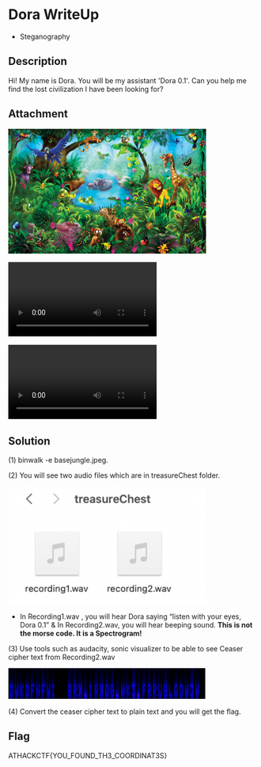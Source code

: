# Dora WriteUp

- Steganography

## Description

Hi! My name is Dora. You will be my assistant 'Dora 0.1'. Can you help me find the lost civilization I have been looking for?

## Attachment

<img src="rsc/basejungle.jpeg" alt="basejungle" width="400">

<video src="https://github.com/user-attachments/assets/c5789759-192e-4882-912c-adb82b40e3f4"></video>

<video src="https://github.com/user-attachments/assets/8efb42a0-e567-461b-892a-355dce6ede28"></video>

## Solution

(1) binwalk -e basejungle.jpeg.

(2) You will see two audio files which are in treasureChest folder.

<img src="rsc/treasureChest.png" alt="basejungle" width="400">

- In Recording1.wav , you will hear Dora saying “listen with your eyes, Dora 0.1” & In Recording2.wav, you will hear beeping sound. **This is not the morse code. It is a Spectrogram!**

(3) Use tools such as audacity, sonic visualizer to be able to see Ceaser cipher text from Recording2.wav

<img src="rsc/cipher.png" alt="basejungle" width="400">

(4) Convert the ceaser cipher text to plain text and you will get the flag.

## Flag

ATHACKCTF{YOU_FOUND_TH3_COORDINAT3S}
